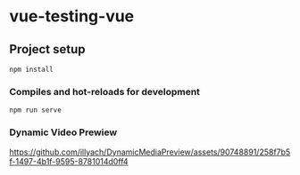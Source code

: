 # vue-testing-vue

## Project setup
```
npm install
```

### Compiles and hot-reloads for development
```
npm run serve
```

### Dynamic Video Prewiew




https://github.com/illyach/DynamicMediaPreview/assets/90748891/258f7b5f-1497-4b1f-9595-8781014d0ff4





